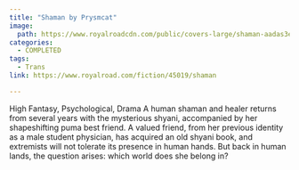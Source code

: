 ```yaml
---
title: "Shaman by Prysmcat"
image:
  path: https://www.royalroadcdn.com/public/covers-large/shaman-aadas3eaba.jpg
categories:
  - COMPLETED
tags:
  - Trans
link: https://www.royalroad.com/fiction/45019/shaman

---
```

High Fantasy, Psychological, Drama A human shaman and healer returns from several years with the mysterious shyani, accompanied by her shapeshifting puma best friend. A valued friend, from her previous identity as a male student physician, has acquired an old shyani book, and extremists will not tolerate its presence in human hands. But back in human lands, the question arises: which world does she belong in?

